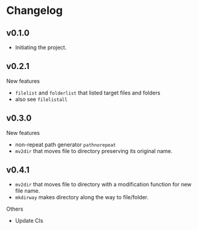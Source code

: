 # Changelog

## v0.1.0

- Initiating the project.

## v0.2.1
New features
- `filelist` and `folderlist` that listed target files and folders
- also see `filelistall`

## v0.3.0
New features
- non-repeat path generator `pathnorepeat`
- `mv2dir` that moves file to directory preserving its original name.

## v0.4.1
- `mv2dir` that moves file to directory with a modification function for new file name.
- `mkdirway` makes directory along the way to file/folder.

Others
- Update CIs
